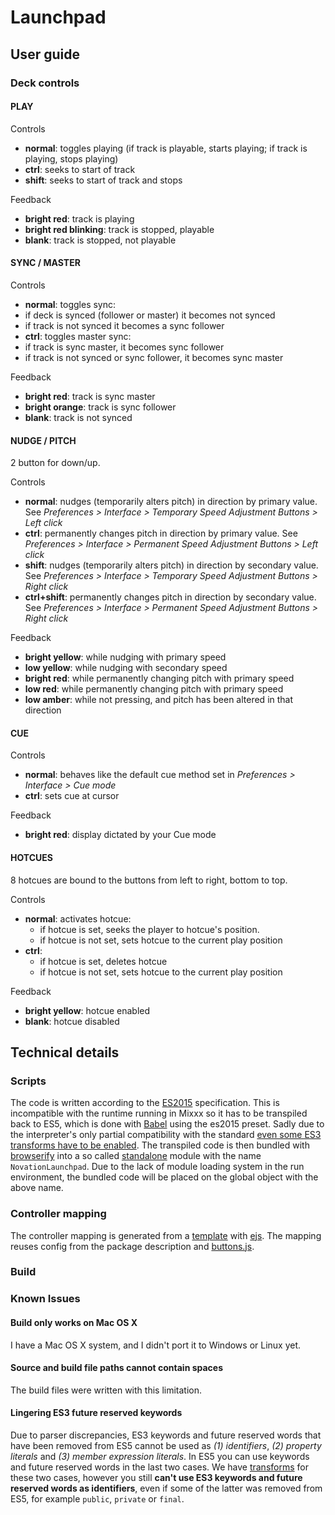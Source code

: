 # Launchpad

## User guide

### Deck controls

#### PLAY

Controls

 - **normal**: toggles playing (if track is playable, starts playing; if track is playing, stops playing)
 - **ctrl**: seeks to start of track
 - **shift**: seeks to start of track and stops

Feedback

 - **bright red**: track is playing
 - **bright red blinking**: track is stopped, playable
 - **blank**: track is stopped, not playable

#### SYNC / MASTER

Controls

 - **normal**: toggles sync:
  - if deck is synced (follower or master) it becomes  not synced
  - if track is not synced it becomes a sync follower
 - **ctrl**: toggles master sync:
  - if track is sync master, it becomes sync follower
  - if track is not synced or sync follower, it becomes sync master

Feedback

 - **bright red**: track is sync master
 - **bright orange**: track is sync follower
 - **blank**: track is not synced

#### NUDGE / PITCH

2 button for down/up.

Controls

 - **normal**: nudges (temporarily alters pitch) in direction by primary value. See *Preferences > Interface > Temporary Speed Adjustment Buttons > Left click*
 - **ctrl**: permanently changes pitch in direction by primary value. See *Preferences > Interface > Permanent Speed Adjustment Buttons > Left click*
 - **shift**: nudges (temporarily alters pitch) in direction by secondary value. See *Preferences > Interface > Temporary Speed Adjustment Buttons > Right click*
 - **ctrl+shift**: permanently changes pitch in direction by secondary value. See *Preferences > Interface > Permanent Speed Adjustment Buttons > Right click*

Feedback

  - **bright yellow**: while nudging with primary speed
  - **low yellow**: while nudging with secondary speed
  - **bright red**: while permanently changing pitch with primary speed
  - **low red**: while permanently changing pitch with primary speed
  - **low amber**: while not pressing, and pitch has been altered in that direction

#### CUE

Controls

- **normal**: behaves like the default cue method set in *Preferences > Interface > Cue mode*
- **ctrl**: sets cue at cursor

Feedback

- **bright red**: display dictated by your Cue mode

#### HOTCUES

8 hotcues are bound to the buttons from left to right, bottom to top.

Controls

- **normal**: activates hotcue:
  - if hotcue is set, seeks the player to hotcue's position.
  - if hotcue is not set, sets hotcue to the current play position
- **ctrl**:
  - if hotcue is set, deletes hotcue
  - if hotcue is not set, sets hotcue to the current play position

Feedback

- **bright yellow**: hotcue enabled
- **blank**: hotcue disabled


## Technical details

### Scripts

The code is written according to the [ES2015] specification. This is
incompatible with the runtime running in Mixxx so it has to be transpiled back
to ES5, which is done with [Babel] using the es2015 preset. Sadly due to the interpreter's only partial compatibility with the standard [even some ES3 transforms have to be enabled](bad-interpreter). The transpiled code
is then bundled with [browserify] into a so called [standalone] module with the
name `NovationLaunchpad`. Due to the lack of module loading system in the run
environment, the bundled code will be placed on the global object with the above
name.

### Controller mapping

The controller mapping is generated from a [template][mapping-template] with
[ejs]. The mapping reuses config from the package description and [buttons.js].

### Build

### Known Issues

#### Build only works on Mac OS X
I have a Mac OS X system, and I didn't port it to Windows or Linux yet.

#### Source and build file paths cannot contain spaces
The build files were written with this limitation.

#### Lingering ES3 future reserved keywords

Due to parser discrepancies, ES3 keywords and future reserved words that have been removed from ES5 cannot be used as *(1) identifiers*, *(2) property literals* and *(3) member expression literals*. In ES5 you can use keywords and future reserved words in the last two cases.
We have [transforms](.babelrc) for these two cases, however you still **can't use ES3 keywords and future reserved words as identifiers**, even if some of the latter was removed from ES5, for example `public`, `private` or `final`.


[ES2015]:https://github.com/lukehoban/es6features#readme
[Babel]:https://babeljs.io/
[browserify]:http://browserify.org/
[standalone]:https://github.com/substack/node-browserify#usage
[mapping-template]:src/Launchpad/Launchpad.midi.xml.ejs
[ejs]:http://ejs.co/
[buttons.js]:src/Launchpad/buttons.js
